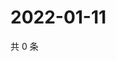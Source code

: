 # 2022-01-11

共 0 条

<!-- BEGIN WEIBO -->
<!-- 最后更新时间 Tue Jan 11 2022 03:10:07 GMT+0800 (China Standard Time) -->

<!-- END WEIBO -->
